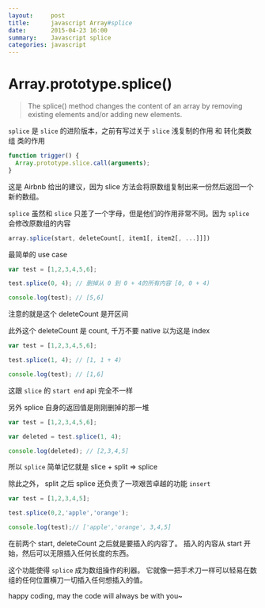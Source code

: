 ```yaml
---
layout:     post
title:      javascript Array#splice
date:       2015-04-23 16:00
summary:    Javascript splice
categories: javascript
---
```


# Array.prototype.splice()

> The splice() method changes the content of an array by removing existing elements and/or adding new elements.

`splice` 是 `slice` 的进阶版本，之前有写过关于 `slice` 浅复制的作用 和 转化类数组 类的作用

``` javascript
function trigger() {
  Array.prototype.slice.call(arguments);
}
```

这是 Airbnb 给出的建议，因为 slice 方法会将原数组复制出来一份然后返回一个新的数组。

`splice` 虽然和 `slice` 只差了一个字母，但是他们的作用非常不同。因为 `splice` 会修改原数组的内容

``` javascript
array.splice(start, deleteCount[, item1[, item2[, ...]]])
```

最简单的 use case

``` javascript
var test = [1,2,3,4,5,6];

test.splice(0, 4); // 删掉从 0 到 0 + 4的所有内容 [0, 0 + 4)

console.log(test); // [5,6]
```

注意的就是这个 deleteCount 是开区间

此外这个 deleteCount 是 count, 千万不要 native 以为这是 index

``` javascript
var test = [1,2,3,4,5,6];

test.splice(1, 4); // [1, 1 + 4)

console.log(test); // [1,6]
```

这跟 `slice` 的 `start end` api 完全不一样

另外 splice 自身的返回值是刚刚删掉的那一堆

``` javascript
var test = [1,2,3,4,5,6];

var deleted = test.splice(1, 4);

console.log(deleted); // [2,3,4,5]
```

所以 `splice` 简单记忆就是  slice + split => splice

除此之外， split 之后 splice 还负责了一项艰苦卓越的功能 `insert`

``` javascript
var test = [1,2,3,4,5];

test.splice(0,2,'apple','orange');

console.log(test);// ['apple','orange', 3,4,5]
```

在前两个 start, deleteCount 之后就是要插入的内容了。 插入的内容从 start 开始，然后可以无限插入任何长度的东西。

这个功能使得 `splice` 成为数组操作的利器。 它就像一把手术刀一样可以轻易在数组的任何位置横刀一切插入任何想插入的值。

happy coding, may the code will always be with you~
